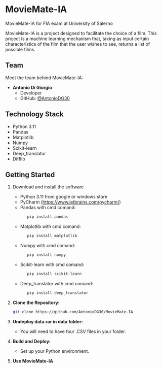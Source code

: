 # MovieMate-IA

MovieMate-IA for FIA exam at University of Salerno

MovieMate-IA is a project designed to facilitate the choice of a film. This project is a machine learning mechanism that, taking as input certain characteristics of the film that the user wishes to see, returns a list of possible films.

## Team

Meet the team behind MovieMate-IA:

- **Antonio Di Giorgio**
  - Developer
  - GitHub: [@AntonioDG30](https://github.com/AntonioDG30)

## Technology Stack

- Python 3.11
- Pandas
- Matplotlib
- Numpy
- Scikit-learn
- Deep_translator
- Difflib

## Getting Started

1. Download and install the software
     - Python 3.11 from google or windows store
     - PyCharm (https://www.jetbrains.com/pycharm/)
     - Pandas with cmd comand:
       ```bash
          pip install pandas
          ```
     - Matplotlib with cmd comand:
       ```bash
          pip install matplotlib
          ```
     - Numpy with cmd comand:
       ```bash
          pip install numpy
          ```
     - Scikit-learn with cmd comand:
       ```bash
          pip install scikit-learn
          ```
     - Deep_translator with cmd comand:
       ```bash
          pip install deep_translator
          ```

2. **Clone the Repository:**

    ```bash
    git clone https://github.com/AntonioDG30/MovieMate-IA
    ```

3. **Undeploy data.rar in data folder:**
   
    - You will need to have four .CSV files in your folder.

4. **Build and Deploy:**

    - Set up your Python environment.

5. **Use MovieMate-IA**





